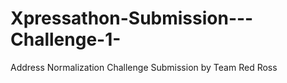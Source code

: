 # Xpressathon-Submission---Challenge-1-
Address Normalization Challenge Submission by Team Red Ross
